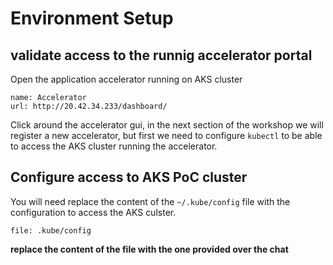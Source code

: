 # Environment Setup

## validate access to the runnig accelerator portal 

Open the application accelerator running on AKS cluster

```dashboard:create-dashboard
name: Accelerator
url: http://20.42.34.233/dashboard/
```

Click around the accelerator gui, in the next section of the workshop 
we will register a new accelerator, but first we need to configure 
`kubectl` to be able to access the AKS cluster running the accelerator.

## Configure access to AKS PoC cluster 

You will need replace the content of the `~/.kube/config` file with the 
configuration to access the AKS culster.  

```editor:open-file
file: .kube/config 
```

**replace the content of the file with the one provided over the chat**



